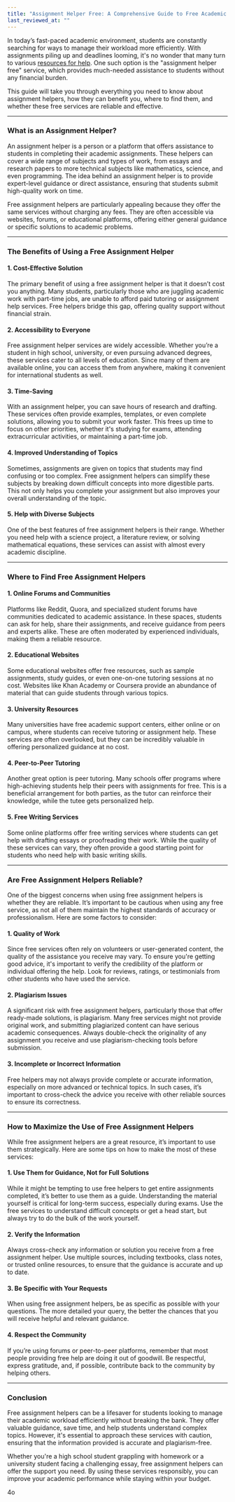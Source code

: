 ```yaml
---
title: "Assignment Helper Free: A Comprehensive Guide to Free Academic Assistance"
last_reviewed_at: ""
---
```

<!--StartFragment-->

In today’s fast-paced academic environment, students are constantly searching for ways to manage their workload more efficiently. With assignments piling up and deadlines looming, it's no wonder that many turn to various [resources for help](https://myassignmenthelp.com/my/). One such option is the "assignment helper free" service, which provides much-needed assistance to students without any financial burden.

This guide will take you through everything you need to know about assignment helpers, how they can benefit you, where to find them, and whether these free services are reliable and effective.

- - -

### What is an Assignment Helper?

An assignment helper is a person or a platform that offers assistance to students in completing their academic assignments. These helpers can cover a wide range of subjects and types of work, from essays and research papers to more technical subjects like mathematics, science, and even programming. The idea behind an assignment helper is to provide expert-level guidance or direct assistance, ensuring that students submit high-quality work on time.

Free assignment helpers are particularly appealing because they offer the same services without charging any fees. They are often accessible via websites, forums, or educational platforms, offering either general guidance or specific solutions to academic problems.

- - -

### The Benefits of Using a Free Assignment Helper

#### 1. **Cost-Effective Solution**

The primary benefit of using a free assignment helper is that it doesn’t cost you anything. Many students, particularly those who are juggling academic work with part-time jobs, are unable to afford paid tutoring or assignment help services. Free helpers bridge this gap, offering quality support without financial strain.

#### 2. **Accessibility to Everyone**

Free assignment helper services are widely accessible. Whether you’re a student in high school, university, or even pursuing advanced degrees, these services cater to all levels of education. Since many of them are available online, you can access them from anywhere, making it convenient for international students as well.

#### 3. **Time-Saving**

With an assignment helper, you can save hours of research and drafting. These services often provide examples, templates, or even complete solutions, allowing you to submit your work faster. This frees up time to focus on other priorities, whether it's studying for exams, attending extracurricular activities, or maintaining a part-time job.

#### 4. **Improved Understanding of Topics**

Sometimes, assignments are given on topics that students may find confusing or too complex. Free assignment helpers can simplify these subjects by breaking down difficult concepts into more digestible parts. This not only helps you complete your assignment but also improves your overall understanding of the topic.

#### 5. **Help with Diverse Subjects**

One of the best features of free assignment helpers is their range. Whether you need help with a science project, a literature review, or solving mathematical equations, these services can assist with almost every academic discipline.

- - -

### Where to Find Free Assignment Helpers

#### 1. **Online Forums and Communities**

Platforms like Reddit, Quora, and specialized student forums have communities dedicated to academic assistance. In these spaces, students can ask for help, share their assignments, and receive guidance from peers and experts alike. These are often moderated by experienced individuals, making them a reliable resource.

#### 2. **Educational Websites**

Some educational websites offer free resources, such as sample assignments, study guides, or even one-on-one tutoring sessions at no cost. Websites like Khan Academy or Coursera provide an abundance of material that can guide students through various topics.

#### 3. **University Resources**

Many universities have free academic support centers, either online or on campus, where students can receive tutoring or assignment help. These services are often overlooked, but they can be incredibly valuable in offering personalized guidance at no cost.

#### 4. **Peer-to-Peer Tutoring**

Another great option is peer tutoring. Many schools offer programs where high-achieving students help their peers with assignments for free. This is a beneficial arrangement for both parties, as the tutor can reinforce their knowledge, while the tutee gets personalized help.

#### 5. **Free Writing Services**

Some online platforms offer free writing services where students can get help with drafting essays or proofreading their work. While the quality of these services can vary, they often provide a good starting point for students who need help with basic writing skills.

- - -

### Are Free Assignment Helpers Reliable?

One of the biggest concerns when using free assignment helpers is whether they are reliable. It’s important to be cautious when using any free service, as not all of them maintain the highest standards of accuracy or professionalism. Here are some factors to consider:

#### 1. **Quality of Work**

Since free services often rely on volunteers or user-generated content, the quality of the assistance you receive may vary. To ensure you're getting good advice, it's important to verify the credibility of the platform or individual offering the help. Look for reviews, ratings, or testimonials from other students who have used the service.

#### 2. **Plagiarism Issues**

A significant risk with free assignment helpers, particularly those that offer ready-made solutions, is plagiarism. Many free services might not provide original work, and submitting plagiarized content can have serious academic consequences. Always double-check the originality of any assignment you receive and use plagiarism-checking tools before submission.

#### 3. **Incomplete or Incorrect Information**

Free helpers may not always provide complete or accurate information, especially on more advanced or technical topics. In such cases, it’s important to cross-check the advice you receive with other reliable sources to ensure its correctness.

- - -

### How to Maximize the Use of Free Assignment Helpers

While free assignment helpers are a great resource, it’s important to use them strategically. Here are some tips on how to make the most of these services:

#### 1. **Use Them for Guidance, Not for Full Solutions**

While it might be tempting to use free helpers to get entire assignments completed, it’s better to use them as a guide. Understanding the material yourself is critical for long-term success, especially during exams. Use the free services to understand difficult concepts or get a head start, but always try to do the bulk of the work yourself.

#### 2. **Verify the Information**

Always cross-check any information or solution you receive from a free assignment helper. Use multiple sources, including textbooks, class notes, or trusted online resources, to ensure that the guidance is accurate and up to date.

#### 3. **Be Specific with Your Requests**

When using free assignment helpers, be as specific as possible with your questions. The more detailed your query, the better the chances that you will receive helpful and relevant guidance.

#### 4. **Respect the Community**

If you’re using forums or peer-to-peer platforms, remember that most people providing free help are doing it out of goodwill. Be respectful, express gratitude, and, if possible, contribute back to the community by helping others.

- - -

### Conclusion

Free assignment helpers can be a lifesaver for students looking to manage their academic workload efficiently without breaking the bank. They offer valuable guidance, save time, and help students understand complex topics. However, it's essential to approach these services with caution, ensuring that the information provided is accurate and plagiarism-free.

Whether you're a high school student grappling with homework or a university student facing a challenging essay, free assignment helpers can offer the support you need. By using these services responsibly, you can improve your academic performance while staying within your budget.

4o

<!--EndFragment-->